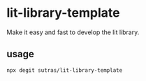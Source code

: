 # lit-library-template

Make it easy and fast to develop the lit library.

## usage

```bash
npx degit sutras/lit-library-template
```
